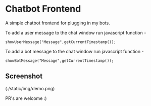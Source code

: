 # Chatbot Frontend
A simple chatbot frontend for plugging in my bots.

To add a user message to the chat window
run javascript function -

    showUserMessage("Message",getCurrentTimestamp());

To add a bot message to the chat window
run javascript function -

    showBotMessage("Message",getCurrentTimestamp());

## Screenshot
(./static/img/demo.png)

PR's are welcome :)
